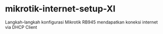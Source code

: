 # mikrotik-internet-setup-XI
Langkah-langkah konfigurasi Mikrotik RB945 mendapatkan koneksi internet via DHCP Client
